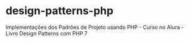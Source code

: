 # design-patterns-php
Implementações dos Padrões de Projeto usando PHP
    - Curso no Alura
    - Livro Design Patterns com PHP 7
